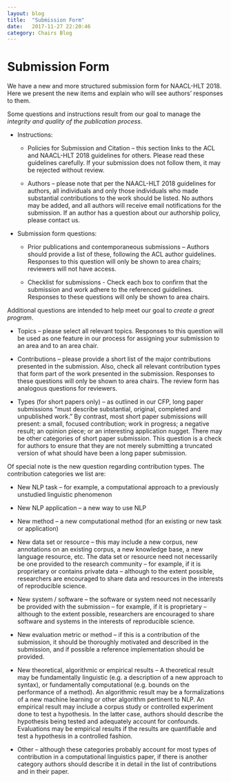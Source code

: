 ```yaml
---
layout: blog
title:  "Submission Form"
date:   2017-11-27 22:20:46
category: Chairs Blog
---
```

Submission Form
===============

We have a new and more structured submission form for NAACL-HLT 2018. Here we present the new items and explain who will see authors’ responses to them.

Some questions and instructions result from our goal to manage the *integrity and quality of the publication process*.

+ Instructions:

    - Policies for Submission and Citation – this section links to the ACL and NAACL-HLT 2018 guidelines for others. Please read these guidelines carefully. If your submission does not follow them, it may be rejected without review.

    - Authors – please note that per the NAACL-HLT 2018 guidelines for authors, all individuals and only those individuals who made substantial contributions to the work should be listed. No authors may be added, and all authors will receive email notifications for the submission. If an author has a question about our authorship policy, please contact us.

+ Submission form questions:

    - Prior publications and contemporaneous submissions – Authors should provide a list of these, following the ACL author guidelines. Responses to this question will only be shown to area chairs; reviewers will not have access.

    - Checklist for submissions - Check each box to confirm that the submission and work adhere to the referenced guidelines. Responses to these questions will only be shown to area chairs.

Additional questions are intended to help meet our goal to *create a great program*.

+ Topics – please select all relevant topics. Responses to this question will be used as one feature in our process for assigning your submission to an area and to an area chair.

+ Contributions – please provide a short list of the major contributions presented in the submission. Also, check all relevant contribution types that form part of the work presented in the submission. Responses to these questions will only be shown to area chairs. The review form has analogous questions for reviewers.

+ Types (for short papers only)  – as outlined in our CFP, long paper submissions “must describe substantial, original, completed and unpublished work.” By contrast, most short paper submissions will present: a small, focused contribution; work in progress; a negative result; an opinion piece; or an interesting application nugget. There may be other categories of short paper submission. This question is a check for authors to ensure that they are not merely submitting a truncated version of what should have been a long paper submission.

Of special note is the new question regarding contribution types. The contribution categories we list are:

+ New NLP task – for example, a computational approach to a previously unstudied linguistic phenomenon

+ New NLP application – a new way to use NLP

+ New method – a new computational method (for an existing or new task or application)

+ New data set or resource – this may include a new corpus, new annotations on an existing corpus, a new knowledge base,  a new language resource, etc. The data set or resource need not necessarily be one provided to the research community – for example, if it is proprietary or contains private data – although to the extent possible, researchers are encouraged to share data and resources in the interests of reproducible science.

+ New system / software – the software or system need not necessarily be provided with the submission – for example, if it is proprietary – although to the extent possible, researchers are encouraged to share software and systems in the interests of reproducible science.

+ New evaluation metric or method – if this is a contribution of the submission, it should be thoroughly motivated and described in the submission, and if possible a reference implementation should be provided.

+ New theoretical, algorithmic or empirical results – A theoretical result may be fundamentally linguistic (e.g. a description of a new approach to syntax), or fundamentally computational (e.g. bounds on the performance of a method). An algorithmic result may be a formalizations of a new machine learning or other algorithm pertinent to NLP. An empirical result may include a corpus study or controlled experiment done to test a hypothesis. In the latter case, authors should describe the hypothesis being tested and adequately account for confounds. Evaluations may be empirical results if the results are quantifiable and test a hypothesis in a controlled fashion.

+ Other – although these categories probably account for most types of contribution in a computational linguistics paper, if there is another category authors should describe it in detail in the list of contributions and in their paper.



